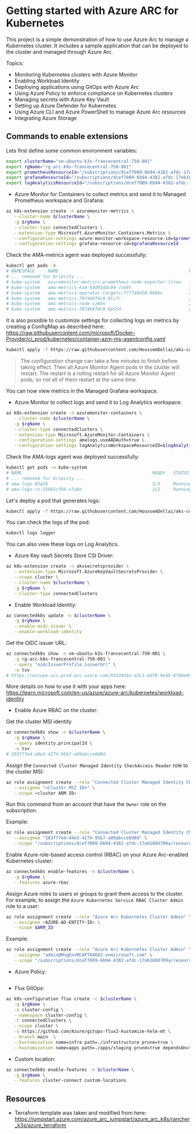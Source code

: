 # Getting started with Azure ARC for Kubernetes

This project is a simple demonstration of how to use Azure Arc to manage a Kubernetes cluster. It includes a sample application that can be deployed to the cluster and managed through Azure Arc.

Topics:
* Monitoring Kubernetes clusters with Azure Monitor
* Enabling Workload Identity
* Deploying applications using GitOps with Azure Arc
* Using Azure Policy to enforce compliance on Kubernetes clusters
* Managing secrets with Azure Key Vault
* Setting up Azure Defender for Kubernetes
* Using Azure CLI and Azure PowerShell to manage Azure Arc resources
* Integrating Azure Storage

## Commands to enable extensions

Lets first define some common environment variables:

```sh
export clusterName="vm-ubuntu-k3s-francecentral-750-001"
export rgName="rg-arc-k8s-francecentral-750-001"
export prometheusResourceId="/subscriptions/dcef7009-6b94-4382-afdc-17eb160d709a/resourceGroups/rg-arc-k8s-francecentral-750/providers/Microsoft.Monitor/accounts/monitor-workspace-prometheus-750"
export grafanaResourceId="/subscriptions/dcef7009-6b94-4382-afdc-17eb160d709a/resourceGroups/rg-arc-k8s-francecentral-750/providers/Microsoft.Dashboard/grafana/grafana-750"
export logAnalyticsResourceId="/subscriptions/dcef7009-6b94-4382-afdc-17eb160d709a/resourceGroups/rg-arc-k8s-francecentral-750/providers/Microsoft.OperationalInsights/workspaces/log-analytics-750"
```

* Azure Monitor for Containers to collect metrics and send it to Managed Prometheus workspace and Grafana: 

```sh
az k8s-extension create -n azuremonitor-metrics \
   --cluster-name $clusterName \
   -g $rgName \
   --cluster-type connectedClusters \
   --extension-type Microsoft.AzureMonitor.Containers.Metrics \
   --configuration-settings azure-monitor-workspace-resource-id=$prometheusResourceId \
   --configuration-settings grafana-resource-id=$grafanaResourceId
```

Check the AMA-metrics agent was deployed successfully:

```sh
kubectl get pods -A
# NAMESPACE     NAME                                                  READY   STATUS    RESTARTS      AGE
# ... removed for brievity ...
# kube-system   azuremonitor-metrics-prometheus-node-exporter-llcww   1/1     Running   0             25m
# kube-system   ama-metrics-ksm-5dd95ddc94-7vb9t                      1/1     Running   0             25m
# kube-system   ama-metrics-operator-targets-777749d58-9b8bv          2/2     Running   1 (25m ago)   25m
# kube-system   ama-metrics-797468f4c9-8lcfr                          2/2     Running   1 (22m ago)   25m
# kube-system   ama-metrics-node-cz8nn                                2/2     Running   1 (22m ago)   25m
# kube-system   ama-metrics-797468f4c9-kp55d                          2/2     Running   1 (22m ago)   25m
```

It is also possible to customize settings for collecting logs en metrics by creating a ConfigMap as described here: https://raw.githubusercontent.com/microsoft/Docker-Provider/ci_prod/kubernetes/container-azm-ms-agentconfig.yaml

```sh
kubectl apply -f https://raw.githubusercontent.com/HoussemDellai/aks-course/refs/heads/main/750_azure_arc_kubernetes/k8s/container-azm-ms-agentconfig.yaml
```

>The configuration change can take a few minutes to finish before taking effect. Then all Azure Monitor Agent pods in the cluster will restart. The restart is a rolling restart for all Azure Monitor Agent pods, so not all of them restart at the same time.

You can now view metrics in the Managed Grafana workspace.

* Azure Monitor to collect logs and send it to Log Analytics workspace:

```sh
az k8s-extension create -n azuremonitor-containers \
   --cluster-name $clusterName \
   -g $rgName \
   --cluster-type connectedClusters \
   --extension-type Microsoft.AzureMonitor.Containers \
   --configuration-settings amalogs.useAADAuth=true \
   --configuration-settings logAnalyticsWorkspaceResourceID=$logAnalyticsResourceId
```

Check the AMA-logs agent was deployed successfully:

```sh
kubectl get pods -n kube-system
# NAME                                                  READY   STATUS    RESTARTS      AGE
# ... removed for brievity ...
# ama-logs-85qh6                                        3/3     Running   0             77s
# ama-logs-rs-55965cf96-xfxbh                           2/2     Running   0             77s
```

Let's deploy a pod that generates logs:

```sh
kubectl apply -f https://raw.githubusercontent.com/HoussemDellai/aks-course/refs/heads/main/750_azure_arc_kubernetes/k8s/logger-pod.yaml
```

You can check the logs of the pod:

```sh
kubectl logs logger
```

You can also view these logs on Log Analytics.

* Azure Key vault Secrets Store CSI Driver: 

```sh
az k8s-extension create -n akvsecretsprovider \
   --extension-type Microsoft.AzureKeyVaultSecretsProvider \
   --scope cluster \
   --cluster-name $clusterName \
   -g $rgName \
   --cluster-type connectedClusters
```

* Enable Workload Identity:

```sh
az connectedk8s update -n $clusterName \
   -g $rgName \
   --enable-oidc-issuer \
   --enable-workload-identity
```

Get the OIDC issuer URL:

```sh
az connectedk8s show -n vm-ubuntu-k3s-francecentral-750-001 \
   -g rg-arc-k8s-francecentral-750-001 \
   --query "oidcIssuerProfile.issuerUrl" \
   -o tsv
# https://europe.oic.prod-arc.azure.com/93139d1e-a3c1-4d78-9ed5-878be090eba4/49da22e6-9baa-4608-aea4-c5ce45ffab3c/
```

More details on how to use it with your apps here: https://learn.microsoft.com/en-us/azure/azure-arc/kubernetes/workload-identity

* Enable Azure RBAC on the cluster: 

Get the cluster MSI identity

```sh
az connectedk8s show -n $clusterName \
   -g $rgName \
   --query identity.principalId \
   -o tsv
# 203f77e4-d4e3-4274-95b7-a09abcce0d8d
```

Assign the `Connected Cluster Managed Identity CheckAccess Reader` role to the cluster MSI:

```sh
az role assignment create --role "Connected Cluster Managed Identity CheckAccess Reader" \
   --assignee "<Cluster MSI ID>" \
   --scope <cluster ARM ID>
```

Run this command from an account that have the `Owner` role on the subscription.

Example:

```sh
az role assignment create --role "Connected Cluster Managed Identity CheckAccess Reader" \
   --assignee "203f77e4-d4e3-4274-95b7-a09abcce0d8d" \
   --scope "/subscriptions/dcef7009-6b94-4382-afdc-17eb160d709a/resourceGroups/rg-arc-k8s-francecentral-750-001/providers/Microsoft.Kubernetes/connectedClusters/vm-ubuntu-k3s-francecentral-750-001"
```

Enable Azure role-based access control (RBAC) on your Azure Arc-enabled Kubernetes cluster:

```sh
az connectedk8s enable-features -n $clusterName \
   -g $rgName \
   --features azure-rbac
```

Assign Azure roles to users or groups to grant them access to the cluster. For example, to assign the `Azure Kubernetes Service RBAC Cluster Admin` role to a user:

```sh
az role assignment create --role "Azure Arc Kubernetes Cluster Admin" \
   --assignee <AZURE-AD-ENTITY-ID> \
   --scope $ARM_ID
```

Example:

```sh
az role assignment create --role "Azure Arc Kubernetes Cluster Admin" \
   --assignee "admin@MngEnvMCAP784683.onmicrosoft.com" \
   --scope "/subscriptions/dcef7009-6b94-4382-afdc-17eb160d709a/resourceGroups/rg-arc-k8s-francecentral-750-001/providers/Microsoft.Kubernetes/connectedClusters/vm-ubuntu-k3s-francecentral-750-001"
```

* Azure Policy: 

```sh

```

* Flux GitOps:

```sh
az k8s-configuration flux create -c $clusterName \
   -g $rgName \
   -n cluster-config \
   --namespace cluster-config \
   -t connectedClusters \
   --scope cluster \
   -u https://github.com/Azure/gitops-flux2-kustomize-helm-mt \
   --branch main  \
   --kustomization name=infra path=./infrastructure prune=true \
   --kustomization name=apps path=./apps/staging prune=true dependsOn=\["infra"\]
```

* Custom location:

```sh
az connectedk8s enable-features -n $clusterName \
   -g $rgName \
   --features cluster-connect custom-locations
```

## Resources

* Terraform template was taken and modified from here: https://jumpstart.azure.com/azure_arc_jumpstart/azure_arc_k8s/rancher_k3s/azure_terraform